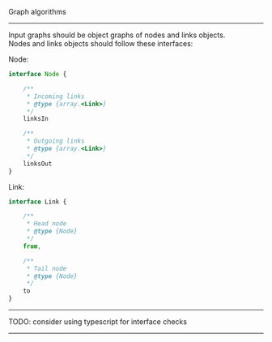 Graph algorithms

---

Input graphs should be object graphs of nodes and links objects.  
Nodes and links objects should follow these interfaces:

Node:  

```javascript
interface Node {

    /**
     * Incoming links
     * @type {array.<Link>}
     */
    linksIn

    /**
     * Outgoing links
     * @type {array.<Link>}
     */
    linksOut
}
```

Link:  

```javascript
interface Link {

    /**
     * Head node
     * @type {Node}
     */
    from,

    /**
     * Tail node
     * @type {Node}
     */
    to
}
```
---

TODO: consider using typescript for interface checks

---